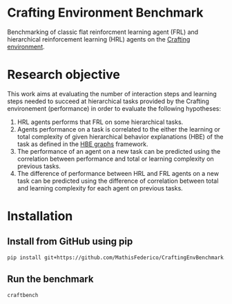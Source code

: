 # Crafting Environment Benchmark

Benchmarking of classic flat reinforcment learning agent (FRL) and hierarchical reinforcement learning (HRL) agents on the [Crafting environment](https://github.com/IRLL/Crafting).

# Research objective

This work aims at evaluating the number of interaction steps and learning steps needed to succeed at hierarchical tasks provided by the Crafting environement (performance) in order to evaluate the following hypotheses:

1.  HRL agents performs that FRL on some hierarchical tasks.
2.  Agents performance on a task is correlated to the either the learning or total complexity of given hierarchical behavior explanations (HBE) of the task as defined in the [HBE graphs](https://github.com/IRLL/options_graphs) framework.
3.  The performance of an agent on a new task can be predicted using the correlation between performance and total or learning complexity on previous tasks.
4.  The difference of performance between HRL and FRL agents on a new task can be predicted using the difference of correlation between total and learning complexity for each agent on previous tasks.

# Installation

## Install from GitHub using pip

```bash
pip install git+https://github.com/MathisFederico/CraftingEnvBenchmark.git
```

## Run the benchmark

```bash
craftbench
```
